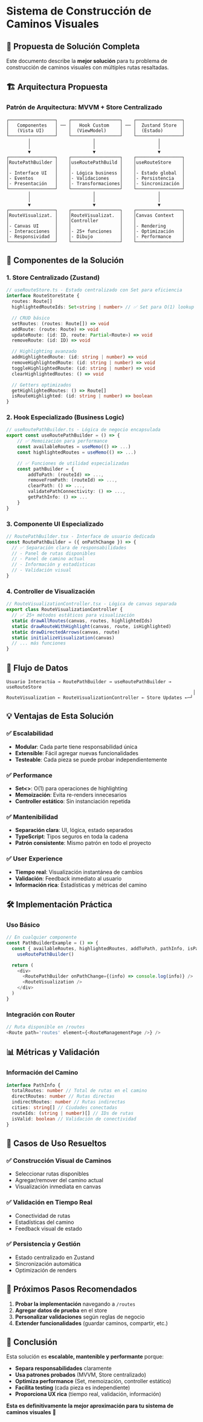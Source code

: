 # Sistema de Construcción de Caminos Visuales

## 🎯 Propuesta de Solución Completa

Este documento describe la **mejor solución** para tu problema de construcción de caminos visuales con múltiples rutas resaltadas.

## 🏗️ Arquitectura Propuesta

### **Patrón de Arquitectura: MVVM + Store Centralizado**

```
┌─────────────────┐    ┌──────────────────┐    ┌─────────────────┐
│   Componentes   │ ── │   Hook Custom    │ ── │  Zustand Store  │
│   (Vista UI)    │    │  (ViewModel)     │    │  (Estado)       │
└─────────────────┘    └──────────────────┘    └─────────────────┘
        │                       │                       │
        │                       │                       │
        ▼                       ▼                       ▼
┌─────────────────┐    ┌──────────────────┐    ┌─────────────────┐
│RoutePathBuilder │    │useRoutePathBuild │    │useRouteStore    │
│                 │    │                  │    │                 │
│- Interface UI   │    │- Lógica business │    │- Estado global  │
│- Eventos        │    │- Validaciones    │    │- Persistencia   │
│- Presentación   │    │- Transformaciones│    │- Sincronización │
└─────────────────┘    └──────────────────┘    └─────────────────┘
        │                       │                       │
        │                       │                       │
        ▼                       ▼                       ▼
┌─────────────────┐    ┌──────────────────┐    ┌─────────────────┐
│RouteVisualizat. │    │RouteVisualizat.  │    │Canvas Context   │
│                 │    │Controller        │    │                 │
│- Canvas UI      │    │                  │    │- Rendering      │
│- Interacciones  │    │- 25+ funciones   │    │- Optimización   │
│- Responsividad  │    │- Dibujo          │    │- Performance    │
└─────────────────┘    └──────────────────┘    └─────────────────┘
```

## 🚀 Componentes de la Solución

### **1. Store Centralizado (Zustand)**

```typescript
// useRouteStore.ts - Estado centralizado con Set para eficiencia
interface RouteStoreState {
  routes: Route[]
  highlightedRouteIds: Set<string | number> // ✅ Set para O(1) lookup

  // CRUD básico
  setRoutes: (routes: Route[]) => void
  addRoute: (route: Route) => void
  updateRoute: (id: ID, route: Partial<Route>) => void
  removeRoute: (id: ID) => void

  // Highlighting avanzado
  addHighlightedRoute: (id: string | number) => void
  removeHighlightedRoute: (id: string | number) => void
  toggleHighlightedRoute: (id: string | number) => void
  clearHighlightedRoutes: () => void

  // Getters optimizados
  getHighlightedRoutes: () => Route[]
  isRouteHighlighted: (id: string | number) => boolean
}
```

### **2. Hook Especializado (Business Logic)**

```typescript
// useRoutePathBuilder.ts - Lógica de negocio encapsulada
export const useRoutePathBuilder = () => {
    // ✅ Memoización para performance
    const availableRoutes = useMemo(() => ...)
    const highlightedRoutes = useMemo(() => ...)

    // ✅ Funciones de utilidad especializadas
    const pathBuilder = {
        addToPath: (routeId) => ...,
        removeFromPath: (routeId) => ...,
        clearPath: () => ...,
        validatePathConnectivity: () => ...,
        getPathInfo: () => ...
    }
}
```

### **3. Componente UI Especializado**

```typescript
// RoutePathBuilder.tsx - Interface de usuario dedicada
const RoutePathBuilder = ({ onPathChange }) => {
  // ✅ Separación clara de responsabilidades
  // - Panel de rutas disponibles
  // - Panel de camino actual
  // - Información y estadísticas
  // - Validación visual
}
```

### **4. Controller de Visualización**

```typescript
// RouteVisualizationController.tsx - Lógica de canvas separada
export class RouteVisualizationController {
  // ✅ 25+ métodos estáticos para visualización
  static drawAllRoutes(canvas, routes, highlightedIds)
  static drawRouteWithHighlight(canvas, route, isHighlighted)
  static drawDirectedArrows(canvas, route)
  static initializeVisualization(canvas)
  // ... más funciones
}
```

## 🎨 Flujo de Datos

```
Usuario Interactúa → RoutePathBuilder → useRoutePathBuilder → useRouteStore
                                                                     │
RouteVisualization ← RouteVisualizationController ← Store Updates ←─┘
```

## 💡 Ventajas de Esta Solución

### **✅ Escalabilidad**

- **Modular**: Cada parte tiene responsabilidad única
- **Extensible**: Fácil agregar nuevas funcionalidades
- **Testeable**: Cada pieza se puede probar independientemente

### **✅ Performance**

- **Set<>**: O(1) para operaciones de highlighting
- **Memoización**: Evita re-renders innecesarios
- **Controller estático**: Sin instanciación repetida

### **✅ Mantenibilidad**

- **Separación clara**: UI, lógica, estado separados
- **TypeScript**: Tipos seguros en toda la cadena
- **Patrón consistente**: Mismo patrón en todo el proyecto

### **✅ User Experience**

- **Tiempo real**: Visualización instantánea de cambios
- **Validación**: Feedback inmediato al usuario
- **Información rica**: Estadísticas y métricas del camino

## 🛠️ Implementación Práctica

### **Uso Básico**

```typescript
// En cualquier componente
const PathBuilderExample = () => {
  const { availableRoutes, highlightedRoutes, addToPath, pathInfo, isPathValid } =
    useRoutePathBuilder()

  return (
    <div>
      <RoutePathBuilder onPathChange={(info) => console.log(info)} />
      <RouteVisualization />
    </div>
  )
}
```

### **Integración con Router**

```typescript
// Ruta disponible en /routes
<Route path='routes' element={<RouteManagementPage />} />
```

## 📊 Métricas y Validación

### **Información del Camino**

```typescript
interface PathInfo {
  totalRoutes: number // Total de rutas en el camino
  directRoutes: number // Rutas directas
  indirectRoutes: number // Rutas indirectas
  cities: string[] // Ciudades conectadas
  routeIds: (string | number)[] // IDs de rutas
  isValid: boolean // Validación de conectividad
}
```

## 🎯 Casos de Uso Resueltos

### **✅ Construcción Visual de Caminos**

- Seleccionar rutas disponibles
- Agregar/remover del camino actual
- Visualización inmediata en canvas

### **✅ Validación en Tiempo Real**

- Conectividad de rutas
- Estadísticas del camino
- Feedback visual de estado

### **✅ Persistencia y Gestión**

- Estado centralizado en Zustand
- Sincronización automática
- Optimización de renders

## 🚀 Próximos Pasos Recomendados

1. **Probar la implementación** navegando a `/routes`
2. **Agregar datos de prueba** en el store
3. **Personalizar validaciones** según reglas de negocio
4. **Extender funcionalidades** (guardar caminos, compartir, etc.)

## 💎 Conclusión

Esta solución es **escalable, mantenible y performante** porque:

- **Separa responsabilidades** claramente
- **Usa patrones probados** (MVVM, Store centralizado)
- **Optimiza performance** (Set, memoización, controller estático)
- **Facilita testing** (cada pieza es independiente)
- **Proporciona UX rica** (tiempo real, validación, información)

**Esta es definitivamente la mejor aproximación para tu sistema de caminos visuales** 🎯
